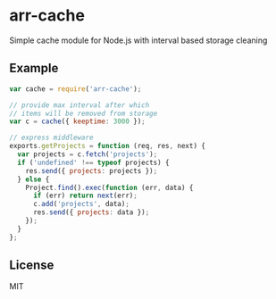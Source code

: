 arr-cache
=========

Simple cache module for Node.js with interval based storage cleaning

## Example
```javascript
var cache = require('arr-cache');

// provide max interval after which
// items will be removed from storage
var c = cache({ keeptime: 3000 });

// express middleware
exports.getProjects = function (req, res, next) {
  var projects = c.fetch('projects');
  if ('undefined' !== typeof projects) {
    res.send({ projects: projects });
  } else {
    Project.find().exec(function (err, data) {
      if (err) return next(err);
      c.add('projects', data);
      res.send({ projects: data });
    });
  }
};
```

## License

MIT
